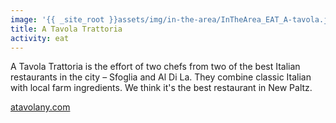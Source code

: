 ```yaml
---
image: '{{ _site_root }}assets/img/in-the-area/InTheArea_EAT_A-tavola.jpg'
title: A Tavola Trattoria
activity: eat
---
```

<p>A Tavola Trattoria is the effort of two chefs from two of the best&nbsp;Italian restaurants in the city – Sfoglia and Al Di La. They&nbsp;combine classic Italian with local farm ingredients. We think it's the best restaurant in New Paltz.</p><p><a href="http://www.atavolany.com" target="_blank">atavolany.com</a></p>